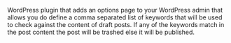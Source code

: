 WordPress plugin that adds an options page to your WordPress admin that allows you do define a comma separated list of keywords that will be used to check against the content of draft posts. If any of the keywords match in the post content the post will be trashed else it will be published.